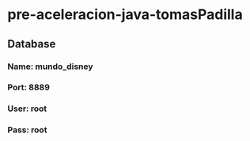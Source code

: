 # pre-aceleracion-java-tomasPadilla

## Database

### Name: mundo_disney

### Port: 8889

### User: root

### Pass: root
